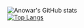![Anowar's GitHub stats](https://github-readme-stats.vercel.app/api?username=anowarzz&show_icons=true&theme=radical)
<br/>
[![Top Langs](https://github-readme-stats.vercel.app/api/top-langs/?username=anowarzz&show_icons=true&theme=radical)](https://github.com/anowarzz/github-readme-stats)
